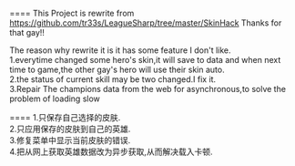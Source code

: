 ====
This Project is rewrite from https://github.com/tr33s/LeagueSharp/tree/master/SkinHack
Thanks for that gay!!

The reason why rewrite it is it has some feature I don't like.                            
1.everytime changed some hero's skin,it will save to data and when next time to game,the other gay's hero will use their skin auto.                    
2.the status of current skill may be two changed.I fix it.            
3.Repair The champions data from the web for asynchronous,to solve the problem of loading slow

====
1.只保存自己选择的皮肤.    
2.只应用保存的皮肤到自己的英雄.    
3.修复菜单中显示当前皮肤的错误.    
4.把从网上获取英雄数据改为异步获取,从而解决载入卡顿.